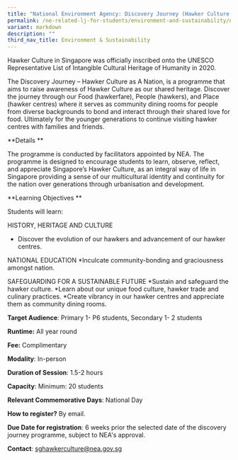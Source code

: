 ```yaml
---
title: "National Environment Agency: Discovery Journey (Hawker Culture As A Nation)"
permalink: /ne-related-lj-for-students/environment-and-sustainability/nea-hawker-culture-as-a-nation/
variant: markdown
description: ""
third_nav_title: Environment & Sustainability
---
```

Hawker Culture in Singapore was officially inscribed onto the UNESCO Representative List of Intangible Cultural Heritage of Humanity in 2020.

The Discovery Journey – Hawker Culture as A Nation, is a programme that aims to raise awareness of Hawker Culture as our shared heritage. Discover the journey through our Food (hawkerfare), People (hawkers), and Place (hawker centres) where it serves as community dining rooms for people from diverse backgrounds to bond and interact through their shared love for food. Ultimately for the younger generations to continue visiting hawker centres with families and friends.

**Details	**
	
The programme is conducted by facilitators appointed by NEA.  The programme is designed to encourage students to learn, observe, reflect, and appreciate Singapore’s Hawker Culture, as an integral way of life in Singapore providing a sense of our multicultural identity and continuity for the nation over generations through urbanisation and development.

**Learning Objectives	**

Students will learn:  

HISTORY, HERITAGE AND CULTURE 
* Discover the evolution of our hawkers and advancement of our hawker centres. 

NATIONAL EDUCATION 
*Inculcate community-bonding and graciousness amongst nation. 

SAFEGUARDING FOR A SUSTAINABLE FUTURE 
*Sustain and safeguard the hawker culture. 
*Learn about our unique food culture, hawker trade and culinary practices. 
*Create vibrancy in our hawker centres and appreciate them as community dining rooms.

**Target Audience**: Primary 1- P6 students, Secondary 1- 2 students

**Runtime:** All year round	

**Fee:** Complimentary	

**Modality**: In-person
	
**Duration of Session**: 1.5-2 hours

**Capacity**: Minimum: 20 students
	
**Relevant Commemorative Days**: National Day	

**How to register?** By email.	

**Due Date for registration**: 6 weeks prior the selected date of the discovery journey programme, subject to NEA's approval.	
	
**Contact**: sghawkerculture@nea.gov.sg
